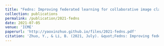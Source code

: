 ```yaml
---
title: "Fedns: Improving federated learning for collaborative image classification on mobile clients"
collection: publications
permalink: /publication/2021-fedns
date: 2021-07-05
venue: 'ICME'
paperurl: 'http://yaoxinzhuo.github.io/files/2021-fedns.pdf'
citation: 'Zhuo, Y., & Li, B. (2021, July). &quot;Fedns: Improving federated learning for collaborative image classification on mobile clients. &quot; <i>2021 IEEE International Conference on Multimedia and Expo (ICME)</i>. (pp. 1-6). IEEE.'
---
```


